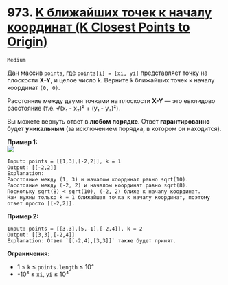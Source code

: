 # 973. [K ближайших точек к началу координат (K Closest Points to Origin)]()

`Medium`

Дан массив `points`, где `points[i] = [xi, yi]` представляет точку на плоскости **X-Y**, и целое число `k`. Верните `k` ближайших точек к началу координат `(0, 0)`.

Расстояние между двумя точками на плоскости **X-Y** — это евклидово расстояние (т.е. √(x₁ - x₂)² + (y₁ - y₂)²).

Вы можете вернуть ответ в **любом порядке**. Ответ **гарантированно** будет **уникальным** (за исключением порядка, в котором он находится).

**Пример 1:**\
![](https://assets.leetcode.com/uploads/2021/03/03/closestplane1.jpg)
```
Input: points = [[1,3],[-2,2]], k = 1
Output: [[-2,2]]
Explanation:
Расстояние между (1, 3) и началом координат равно sqrt(10).
Расстояние между (-2, 2) и началом координат равно sqrt(8).
Поскольку sqrt(8) < sqrt(10), (-2, 2) ближе к началу координат.
Нам нужны только k = 1 ближайшая точка к началу координат, поэтому ответ просто [[-2,2]].
```

**Пример 2:**
```
Input: points = [[3,3],[5,-1],[-2,4]], k = 2
Output: [[3,3],[-2,4]]
Explanation: Ответ `[[-2,4],[3,3]]` также будет принят.
```

**Ограничения:**

*   1 ≤ `k` ≤ `points.length` ≤ 10⁴
*   -10⁴ ≤ `xi`, `yi` ≤ 10⁴